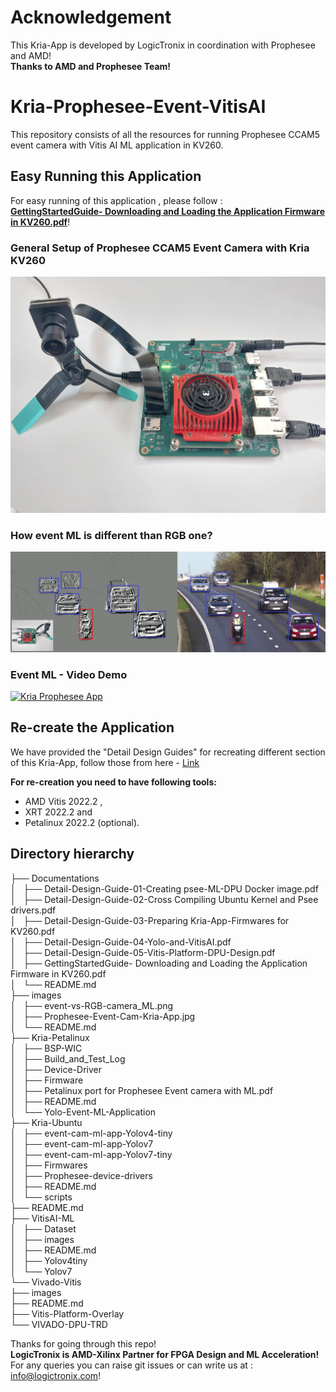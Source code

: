 # Acknowledgement
This Kria-App is developed by LogicTronix in coordination with Prophesee and AMD!\
**Thanks to AMD and Prophesee Team!**

# Kria-Prophesee-Event-VitisAI
This repository consists of all the resources for running Prophesee CCAM5 event camera with Vitis AI ML application in KV260.


## Easy Running this Application
For easy running of this application , please follow :\
 **[GettingStartedGuide- Downloading and Loading the Application Firmware in KV260.pdf](https://github.com/LogicTronixInc/Kria-Prophesee-Event-VitisAI/blob/main/Documentations/GettingStartedGuide-%20Downloading%20and%20Loading%20the%20Application%20Firmware%20in%20KV260.pdf)**!

### General Setup of Prophesee CCAM5 Event Camera with Kria KV260
![KV260-Prophesee-CCAM5](https://github.com/LogicTronixInc/Kria-Prophesee-Event-VitisAI/blob/main/images/Prophesee-Event-Cam-Kria-App.jpg "KV260-Prophesee-CCAM5")

### How event ML is different than RGB one?
![Event-vs-RGB-ML](https://github.com/LogicTronixInc/Kria-Prophesee-Event-VitisAI/blob/main/images/event-vs-RGB-camera_ML.png "Event-vs-RGB-ML")

### Event ML - Video Demo
[![Kria Prophesee App](https://github.com/LogicTronixInc/Kria-Prophesee-Event-VitisAI/tree/main/images/thumbnail_kria_psee_app.png)](https://youtu.be/qAaae-wooaA?si=Z--ox98mg_W4XOif)

## Re-create the Application
We have provided the "Detail Design Guides" for recreating different section of this Kria-App, follow those from here - [Link](https://github.com/LogicTronixInc/Kria-Prophesee-Event-VitisAI/tree/main/Documentations#re-create-this-kria-application) 

**For re-creation you need to have following tools:**
- AMD Vitis 2022.2 ,
- XRT 2022.2 and 
- Petalinux 2022.2 (optional).



## Directory hierarchy

├── Documentations \
│   ├── Detail-Design-Guide-01-Creating psee-ML-DPU Docker image.pdf \
│   ├── Detail-Design-Guide-02-Cross Compiling Ubuntu Kernel and Psee drivers.pdf \
│   ├── Detail-Design-Guide-03-Preparing Kria-App-Firmwares for KV260.pdf \
│   ├── Detail-Design-Guide-04-Yolo-and-VitisAI.pdf \
│   ├── Detail-Design-Guide-05-Vitis-Platform-DPU-Design.pdf \
│   ├── GettingStartedGuide- Downloading and Loading the Application Firmware in KV260.pdf\
│   └── README.md\
├── images\
│   ├── event-vs-RGB-camera_ML.png\
│   ├── Prophesee-Event-Cam-Kria-App.jpg\
│   └── README.md\
├── Kria-Petalinux\
│   ├── BSP-WIC\
│   ├── Build_and_Test_Log\
│   ├── Device-Driver\
│   ├── Firmware\
│   ├── Petalinux port for Prophesee Event camera with ML.pdf\
│   ├── README.md\
│   └── Yolo-Event-ML-Application\
├── Kria-Ubuntu\
│   ├── event-cam-ml-app-Yolov4-tiny\
│   ├── event-cam-ml-app-Yolov7\
│   ├── event-cam-ml-app-Yolov7-tiny\
│   ├── Firmwares\
│   ├── Prophesee-device-drivers\
│   ├── README.md\
│   └── scripts\
├── README.md\
├── VitisAI-ML\
│   ├── Dataset\
│   ├── images\
│   ├── README.md\
│   ├── Yolov4tiny\
│   └── Yolov7\
└── Vivado-Vitis\
    ├── images\
    ├── README.md\
    ├── Vitis-Platform-Overlay\
    └── VIVADO-DPU-TRD

Thanks for going through this repo! \
 **LogicTronix is AMD-Xilinx Partner for FPGA Design and ML Acceleration!** \
 For any queries you can raise git issues or can write us at : info@logictronix.com!
